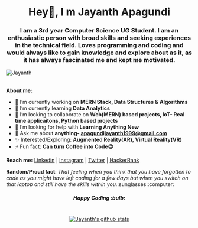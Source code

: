 <h1 align="center"> Hey👋, I m Jayanth Apagundi </h1>
 
<h3 align="center">I am a 3rd year Computer Science UG Student. I am an enthusiastic person with broad skills and seeking experiences in the technical field. Loves programming and coding and would always like to gain knowledge and explore about as it, as it has always fascinated me and kept me motivated.</h3> 

<div align="left"> <img src="https://komarev.com/ghpvc/?username=JayanthApagundi&label=Views&color=blue&style=plastic" alt="Jayanth" /> </div> <br>

<b>About me:</b>
- 🔭 I’m currently working on **MERN Stack, Data Structures & Algorithms**
- 🌱 I’m currently learning **Data Analytics** 
- 👯 I’m looking to collaborate on **Web(MERN) based projects, IoT- Real time applicaitons, Python based projects** 
- 🤔 I’m looking for help with **Learning Anything New**
- 💬 Ask me about **anything- apagundijayanth1999@gmail.com**
- :sparkles: Interested/Exploring: **Augmented Reality(AR), Virtual Reality(VR)**
- ⚡ Fun fact: **Can turn Coffee into Code:wink:**

<b>Reach me:</b>
 [Linkedin](https://www.linkedin.com/in/JayanthApagundi) | [Instagram](https://www.instagram.com/jayanth_apagundi/) | [Twitter](https://twitter.com/JayanthApagundi) | [HackerRank](https://www.hackerrank.com/Jayanth_Apagundi)
 
 <p><b>Random/Proud fact</b>: <i>That feeling when you think that you have forgotten to code as you might have left coding for a few days but when you switch on that laptop and still have the skills within you.</i>:sunglasses::computer: </p>
 
<h5 align="center"> <b> Happy Coding </b> :bulb: </h5> <br>
 
 <div align="center">
  <a href="https://github.com/JayanthApagundi">
  <img align="center" src="https://github-readme-stats.vercel.app/api?username=JayanthApagundi&show_icons=true&theme=bear&line_height=37" alt="Jayanth's github stats"/>
</a>
</div>

























